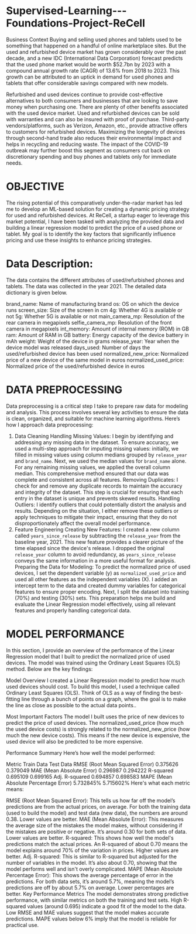# Supervised-Learning---Foundations-Project-ReCell


Business Context
Buying and selling used phones and tablets used to be something that happened on a handful of online marketplace sites. But the used and refurbished device market has grown considerably over the past decade, and a new IDC (International Data Corporation) forecast predicts that the used phone market would be worth $52.7bn by 2023 with a compound annual growth rate (CAGR) of 13.6% from 2018 to 2023. This growth can be attributed to an uptick in demand for used phones and tablets that offer considerable savings compared with new models.

Refurbished and used devices continue to provide cost-effective alternatives to both consumers and businesses that are looking to save money when purchasing one. There are plenty of other benefits associated with the used device market. Used and refurbished devices can be sold with warranties and can also be insured with proof of purchase. Third-party vendors/platforms, such as Verizon, Amazon, etc., provide attractive offers to customers for refurbished devices. Maximizing the longevity of devices through second-hand trade also reduces their environmental impact and helps in recycling and reducing waste. The impact of the COVID-19 outbreak may further boost this segment as consumers cut back on discretionary spending and buy phones and tablets only for immediate needs.






# OBJECTIVE
The rising potential of this comparatively under-the-radar market has led me to develop an ML-based solution for creating a dynamic pricing strategy for used and refurbished devices. At ReCell, a startup eager to leverage this market potential, I have been tasked with analyzing the provided data and building a linear regression model to predict the price of a used phone or tablet. My goal is to identify the key factors that significantly influence pricing and use these insights to enhance pricing strategies.







# Data Description:

The data contains the different attributes of used/refurbished phones and tablets. The data was collected in the year 2021. The detailed data dictionary is given below.

brand_name: Name of manufacturing brand
os: OS on which the device runs
screen_size: Size of the screen in cm
4g: Whether 4G is available or not
5g: Whether 5G is available or not
main_camera_mp: Resolution of the rear camera in megapixels
selfie_camera_mp: Resolution of the front camera in megapixels
int_memory: Amount of internal memory (ROM) in GB
ram: Amount of RAM in GB
battery: Energy capacity of the device battery in mAh
weight: Weight of the device in grams
release_year: Year when the device model was released
days_used: Number of days the used/refurbished device has been used
normalized_new_price: Normalized price of a new device of the same model in euros
normalized_used_price: Normalized price of the used/refurbished device in euros





# DATA PREPROCESSING
Data preprocessing is a critical step I take to prepare raw data for modeling and analysis. This process involves several key activities to ensure the data is clean, organized, and suitable for machine learning algorithms. Here’s how I approach data preprocessing:

1. Data Cleaning
Handling Missing Values: I begin by identifying and addressing any missing data in the dataset. To ensure accuracy, we used a multi-step approach for imputing missing values: initially, we filled in missing values using column medians grouped by `release_year` and `brand_name`. Next, we used the median values for `brand_name` alone. For any remaining missing values, we applied the overall column median. This comprehensive method ensured that our data was complete and consistent across all features.
Removing Duplicates: I check for and remove any duplicate records to maintain the accuracy and integrity of the dataset. This step is crucial for ensuring that each entry in the dataset is unique and prevents skewed results.
Handling Outliers: I identify outliers that could potentially distort the analysis and results. Depending on the situation, I either remove these outliers or apply techniques to mitigate their impact, ensuring that they do not disproportionately affect the overall model performance.
2. Feature Engineering
Creating New Features: I created a new column called `years_since_release` by subtracting the `release_year` from the baseline year, 2021. This new feature provides a clearer picture of the time elapsed since the device's release. I dropped the original `release_year` column to avoid redundancy, as `years_since_release` conveys the same information in a more useful format for analysis.
Preparing the Data for Modeling: To predict the normalized price of used devices, I set the dependent variable (y) as `normalized_used_price` and used all other features as the independent variables (X). I added an intercept term to the data and created dummy variables for categorical features to ensure proper encoding. Next, I split the dataset into training (70%) and testing (30%) sets. This preparation helps me build and evaluate the Linear Regression model effectively, using all relevant features and properly handling categorical data.







# MODEL PERFORMANCE
In this section, I provide an overview of the performance of the Linear Regression model that I built to predict the normalized price of used devices. The model was trained using the Ordinary Least Squares (OLS) method. Below are the key findings:

Model Overview
I created a Linear Regression model to predict how much used devices should cost. To build this model, I used a technique called Ordinary Least Squares (OLS). Think of OLS as a way of finding the best-fitting line through a bunch of points on a graph, where the goal is to make the line as close as possible to the actual data points..

Most Important Factors
The model I built uses the price of new devices to predict the price of used devices. The normalized_used_price (how much the used device costs) is strongly related to the normalized_new_price (how much the new device costs). This means if the new device is expensive, the used device will also be predicted to be more expensive.

Performance Summary
Here’s how well the model performed:

Metric	Train Data	Test Data
RMSE (Root Mean Squared Error)	0.375626	0.379049
MAE (Mean Absolute Error)	0.296987	0.294222
R-squared	0.695109	0.699165
Adj. R-squared	0.694857	0.698583
MAPE (Mean Absolute Percentage Error)	5.732845%	5.715602%
Here's what each metric means:

RMSE (Root Mean Squared Error): This tells us how far off the model’s predictions are from the actual prices, on average. For both the training data (used to build the model) and test data (new data), the numbers are around 0.38. Lower values are better.
MAE (Mean Absolute Error): This measures the average size of the mistakes the model makes, without considering if the mistakes are positive or negative. It’s around 0.30 for both sets of data. Lower values are better.
R-squared: This shows how well the model's predictions match the actual prices. An R-squared of about 0.70 means the model explains around 70% of the variation in prices. Higher values are better.
Adj. R-squared: This is similar to R-squared but adjusted for the number of variables in the model. It’s also about 0.70, showing that the model performs well and isn't overly complicated.
MAPE (Mean Absolute Percentage Error): This shows the average percentage of error in the predictions. For both data sets, it’s around 5.7%, meaning the model’s predictions are off by about 5.7% on average. Lower percentages are better.
Key Performance Metrics
The model demonstrates strong predictive performance, with similar metrics on both the training and test sets.
High R-squared values (around 0.695) indicate a good fit of the model to the data.
Low RMSE and MAE values suggest that the model makes accurate predictions.
MAPE values below 6% imply that the model is reliable for practical use.
